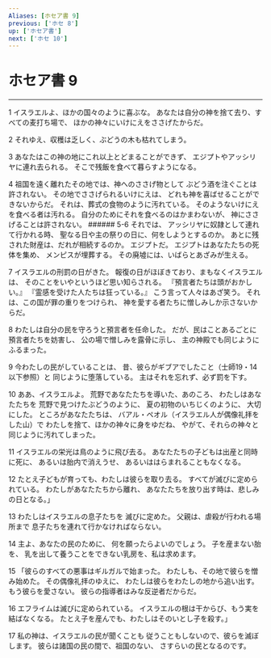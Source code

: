 ```yaml
---
Aliases: [ホセア書 9]
previous: ['ホセ 8']
up: ['ホセア書']
next: ['ホセ 10']
---
```

# ホセア書 9

***




1 
イスラエルよ、ほかの国々のように喜ぶな。 あなたは自分の神を捨て去り、すべての麦打ち場で、 ほかの神々にいけにえをささげたからだ。 



2 
それゆえ、収穫は乏しく、ぶどうの木も枯れてしまう。 



3 
あなたはこの神の地にこれ以上とどまることができず、 エジプトやアッシリヤに連れ去られる。 そこで残飯を食べて暮らすようになる。 



4 
祖国を遠く離れたその地では、神へのささげ物として ぶどう酒を注ぐことは許されない。 その地でささげられるいけにえは、 どれも神を喜ばせることができないからだ。 それは、葬式の食物のように汚れている。 そのようないけにえを食べる者は汚れる。 自分のためにそれを食べるのはかまわないが、 神にささげることは許されない。 ###### 5-6 それでは、 アッシリヤに奴隷として連れて行かれる時、 聖なる日や主の祭りの日に、何をしようとするのか。 あとに残された財産は、だれが相続するのか。 エジプトだ。 エジプトはあなたたちの死体を集め、 メンピスが埋葬する。 その廃墟には、いばらとあざみが生える。 



7 
イスラエルの刑罰の日がきた。 報復の日がほぼきており、まもなくイスラエルは、 そのことをいやというほど思い知らされる。 『預言者たちは頭がおかしい。』 『霊感を受けた人たちは狂っている。』 こう言って人々はあざ笑う。 それは、この国が罪の重りをつけられ、 神を愛する者たちに憎しみしか示さないからだ。 



8 
わたしは自分の民を守ろうと預言者を任命した。 だが、民はことあるごとに預言者たちを妨害し、 公の場で憎しみを露骨に示し、 主の神殿でも同じようにふるまった。 



9 
今わたしの民がしていることは、 昔、彼らがギブアでしたこと（士師19・14以下参照）と 同じように堕落している。 主はそれを忘れず、必ず罰を下す。 



10 
ああ、イスラエルよ。 荒野であなたたちを導いた、あのころ、 わたしはあなたたちを 荒野で見つけたぶどうのように、 夏の初物のいちじくのように、 大切にした。 ところがあなたたちは、 バアル・ペオル（イスラエル人が偶像礼拝をした山）で わたしを捨て、ほかの神々に身をゆだね、 やがて、それらの神々と同じように汚れてしまった。 



11 
イスラエルの栄光は鳥のように飛び去る。 あなたたちの子どもは出産と同時に死に、 あるいは胎内で消えうせ、 あるいははらまれることもなくなる。 



12 
たとえ子どもが育っても、わたしは彼らを取り去る。 すべてが滅びに定められている。 わたしがあなたたちから離れ、 あなたたちを放り出す時は、悲しみの日となる。」 



13 
わたしはイスラエルの息子たちを 滅びに定めた。 父親は、虐殺が行われる場所まで 息子たちを連れて行かなければならない。 



14 
主よ、あなたの民のために、 何を願ったらよいのでしょう。 子を産まない胎を、 乳を出して養うことをできない乳房を、私は求めます。 



15 
「彼らのすべての悪事はギルガルで始まった。 わたしも、その地で彼らを憎み始めた。 その偶像礼拝のゆえに、 わたしは彼らをわたしの地から追い出す。 もう彼らを愛さない。 彼らの指導者はみな反逆者だからだ。 



16 
エフライムは滅びに定められている。 イスラエルの根は干からび、もう実を結ばなくなる。 たとえ子を産んでも、わたしはそのいとし子を殺す。」 



17 
私の神は、イスラエルの民が聞くことも 従うこともしないので、彼らを滅ぼします。 彼らは諸国の民の間で、祖国のない、 さすらいの民となるのです。
